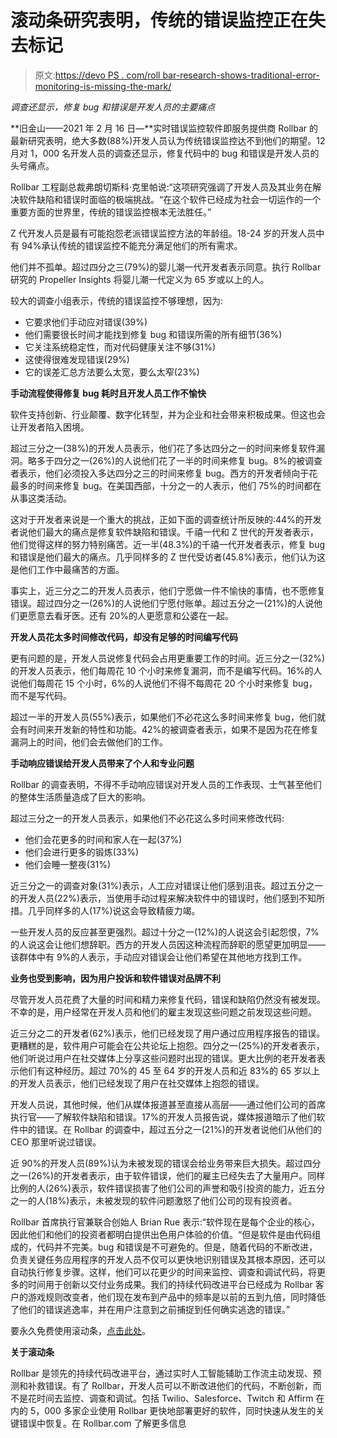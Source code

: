 # 滚动条研究表明，传统的错误监控正在失去标记

> 原文:[https://devo PS . com/roll bar-research-shows-traditional-error-monitoring-is-missing-the-mark/](https://devops.com/rollbar-research-shows-that-traditional-error-monitoring-is-missing-the-mark/)

*调查还显示，修复 bug 和错误是开发人员的主要痛点*

**旧金山——2021 年 2 月 16 日—**实时错误监控软件即服务提供商 Rollbar 的最新研究表明，绝大多数(88%)开发人员认为传统错误监控达不到他们的期望。12 月对 1，000 名开发人员的调查还显示，修复代码中的 bug 和错误是开发人员的头号痛点。

Rollbar 工程副总裁弗朗切斯科·克里帕说:“这项研究强调了开发人员及其业务在解决软件缺陷和错误时面临的极端挑战。“在这个软件已经成为社会一切运作的一个重要方面的世界里，传统的错误监控根本无法胜任。”

Z 代开发人员是最有可能抱怨老派错误监控方法的年龄组。18-24 岁的开发人员中有 94%承认传统的错误监控不能充分满足他们的所有需求。

他们并不孤单。超过四分之三(79%)的婴儿潮一代开发者表示同意。执行 Rollbar 研究的 Propeller Insights 将婴儿潮一代定义为 65 岁或以上的人。

较大的调查小组表示，传统的错误监控不够理想，因为:

*   它要求他们手动应对错误(39%)
*   他们需要很长时间才能找到修复 bug 和错误所需的所有细节(36%)
*   它关注系统稳定性，而对代码健康关注不够(31%)
*   这使得很难发现错误(29%)
*   它的误差汇总方法要么太宽，要么太窄(23%)

**手动流程使得修复 bug 耗时且开发人员工作不愉快**

软件支持创新、行业颠覆、数字化转型，并为企业和社会带来积极成果。但这也会让开发者陷入困境。

超过三分之一(38%)的开发人员表示，他们花了多达四分之一的时间来修复软件漏洞。略多于四分之一(26%)的人说他们花了一半的时间来修复 bug。8%的被调查者表示，他们必须投入多达四分之三的时间来修复 bug。西方的开发者倾向于花最多的时间来修复 bug。在美国西部，十分之一的人表示，他们 75%的时间都在从事这类活动。

这对于开发者来说是一个重大的挑战，正如下面的调查统计所反映的:44%的开发者说他们最大的痛点是修复软件缺陷和错误。千禧一代和 Z 世代的开发者表示，他们觉得这样的努力特别痛苦。近一半(48.3%)的千禧一代开发者表示，修复 bug 和错误是他们最大的痛点。几乎同样多的 Z 世代受访者(45.8%)表示，他们认为这是他们工作中最痛苦的方面。

事实上，近三分之二的开发人员表示，他们宁愿做一件不愉快的事情，也不愿修复错误。超过四分之一(26%)的人说他们宁愿付账单。超过五分之一(21%)的人说他们更愿意去看牙医。还有 20%的人更愿意和公婆在一起。

**开发人员花太多时间修改代码，却没有足够的时间编写代码**

更有问题的是，开发人员说修复代码会占用更重要工作的时间。近三分之一(32%)的开发人员表示，他们每周花 10 个小时来修复漏洞，而不是编写代码。16%的人说他们每周花 15 个小时，6%的人说他们不得不每周花 20 个小时来修复 bug，而不是写代码。

超过一半的开发人员(55%)表示，如果他们不必花这么多时间来修复 bug，他们就会有时间来开发新的特性和功能。42%的被调查者表示，如果不是因为花在修复漏洞上的时间，他们会去做他们的工作。

**手动响应错误给开发人员带来了个人和专业问题**

Rollbar 的调查表明，不得不手动响应错误对开发人员的工作表现、士气甚至他们的整体生活质量造成了巨大的影响。

超过三分之一的开发人员表示，如果他们不必花这么多时间来修改代码:

*   他们会花更多的时间和家人在一起(37%)
*   他们会进行更多的锻炼(33%)
*   他们会睡一整夜(31%)

近三分之一的调查对象(31%)表示，人工应对错误让他们感到沮丧。超过五分之一的开发人员(22%)表示，当使用手动过程来解决软件中的错误时，他们感到不知所措。几乎同样多的人(17%)说这会导致精疲力竭。

一些开发人员的反应甚至更强烈。超过十分之一(12%)的人说这会引起怨恨，7%的人说这会让他们想辞职。西方的开发人员因这种流程而辞职的愿望更加明显——该群体中有 9%的人表示，手动应对错误会让他们希望在其他地方找到工作。

**业务也受到影响，因为用户投诉和软件错误对品牌不利**

尽管开发人员花费了大量的时间和精力来修复代码，错误和缺陷仍然没有被发现。不幸的是，用户经常在开发人员和他们的雇主发现这些问题之前发现这些问题。

近三分之二的开发者(62%)表示，他们已经发现了用户通过应用程序报告的错误。更糟糕的是，软件用户可能会在公共论坛上抱怨。四分之一(25%)的开发者表示，他们听说过用户在社交媒体上分享这些问题时出现的错误。更大比例的老开发者表示他们有这种经历。超过 70%的 45 至 64 岁的开发人员和近 83%的 65 岁以上的开发人员表示，他们已经发现了用户在社交媒体上抱怨的错误。

开发人员说，其他时候，他们从媒体报道甚至直接从高层——通过他们公司的首席执行官——了解软件缺陷和错误。17%的开发人员报告说，媒体报道暗示了他们软件中的错误。在 Rollbar 的调查中，超过五分之一(21%)的开发者说他们从他们的 CEO 那里听说过错误。

近 90%的开发人员(89%)认为未被发现的错误会给业务带来巨大损失。超过四分之一(26%)的开发者表示，由于软件错误，他们的雇主已经失去了大量用户。同样比例的人(26%)表示，软件错误损害了他们公司的声誉和吸引投资的能力，近五分之一的人(18%)表示，未被发现的软件问题激怒了他们公司的现有投资者。

Rollbar 首席执行官兼联合创始人 Brian Rue 表示:“软件现在是每个企业的核心，因此他们和他们的投资者都明白提供出色用户体验的价值。“但是软件是由代码组成的，代码并不完美。bug 和错误是不可避免的。但是，随着代码的不断改进，负责关键任务应用程序的开发人员不仅可以更快地识别错误及其根本原因，还可以自动执行修复步骤。这样，他们可以花更少的时间来监控、调查和调试代码，将更多的时间用于创新以交付业务成果。我们的持续代码改进平台已经成为 Rollbar 客户的游戏规则改变者，他们现在发布到产品中的频率是以前的五到九倍，同时降低了他们的错误逃逸率，并在用户注意到之前捕捉到任何确实逃逸的错误。”

要永久免费使用滚动条，[点击此处](https://rollbar.com/)。

**关于滚动条**

Rollbar 是领先的持续代码改进平台，通过实时人工智能辅助工作流主动发现、预测和补救错误。有了 Rollbar，开发人员可以不断改进他们的代码，不断创新，而不是花时间去监控、调查和调试。包括 Twilio、Salesforce、Twitch 和 Affirm 在内的 5，000 多家企业使用 Rollbar 更快地部署更好的软件，同时快速从发生的关键错误中恢复。在 Rollbar.com 了解更多信息